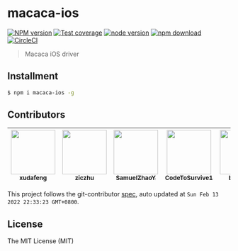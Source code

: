 # macaca-ios

[![NPM version][npm-image]][npm-url]
[![Test coverage][coveralls-image]][coveralls-url]
[![node version][node-image]][node-url]
[![npm download][download-image]][download-url]
[![CircleCI](https://circleci.com/gh/macacajs/macaca-ios.svg?style=svg)](https://circleci.com/gh/macacajs/macaca-ios)

[npm-image]: https://img.shields.io/npm/v/macaca-ios.svg
[npm-url]: https://npmjs.org/package/macaca-ios
[coveralls-image]: https://img.shields.io/coveralls/macacajs/macaca-ios.svg
[coveralls-url]: https://coveralls.io/r/macacajs/macaca-ios?branch=master
[node-image]: https://img.shields.io/badge/node.js-%3E=_8-green.svg
[node-url]: http://nodejs.org/download/
[download-image]: https://img.shields.io/npm/dm/macaca-ios.svg
[download-url]: https://npmjs.org/package/macaca-ios

> Macaca iOS driver

## Installment

```bash
$ npm i macaca-ios -g
```

<!-- GITCONTRIBUTOR_START -->

## Contributors

|[<img src="https://avatars.githubusercontent.com/u/1011681?v=4" width="100px;"/><br/><sub><b>xudafeng</b></sub>](https://github.com/xudafeng)<br/>|[<img src="https://avatars.githubusercontent.com/u/1044425?v=4" width="100px;"/><br/><sub><b>ziczhu</b></sub>](https://github.com/ziczhu)<br/>|[<img src="https://avatars.githubusercontent.com/u/8198256?v=4" width="100px;"/><br/><sub><b>SamuelZhaoY</b></sub>](https://github.com/SamuelZhaoY)<br/>|[<img src="https://avatars.githubusercontent.com/u/4576123?v=4" width="100px;"/><br/><sub><b>CodeToSurvive1</b></sub>](https://github.com/CodeToSurvive1)<br/>|[<img src="https://avatars.githubusercontent.com/u/11438871?v=4" width="100px;"/><br/><sub><b>baozhida</b></sub>](https://github.com/baozhida)<br/>|[<img src="https://avatars.githubusercontent.com/u/8613485?v=4" width="100px;"/><br/><sub><b>syl0224</b></sub>](https://github.com/syl0224)<br/>|
| :---: | :---: | :---: | :---: | :---: | :---: |


This project follows the git-contributor [spec](https://github.com/xudafeng/git-contributor), auto updated at `Sun Feb 13 2022 22:33:23 GMT+0800`.

<!-- GITCONTRIBUTOR_END -->

## License

The MIT License (MIT)
